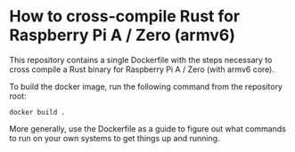 # How to cross-compile Rust for Raspberry Pi A / Zero (armv6)

This repository contains a single Dockerfile with the steps necessary to cross compile a Rust binary for Raspberry Pi A / Zero (with armv6 core).

To build the docker image, run the following command from the repository root:

```
docker build .
```

More generally, use the Dockerfile as a guide to figure out what commands to run on your own systems to get things up and running.
